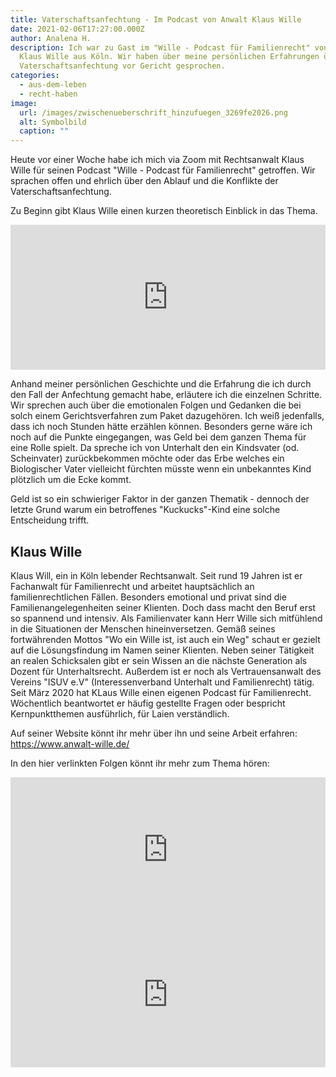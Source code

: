 ```yaml
---
title: Vaterschaftsanfechtung - Im Podcast von Anwalt Klaus Wille
date: 2021-02-06T17:27:00.000Z
author: Analena H.
description: Ich war zu Gast im "Wille - Podcast für Familienrecht" von Anwalt
  Klaus Wille aus Köln. Wir haben über meine persönlichen Erfahrungen über die
  Vaterschaftsanfechtung vor Gericht gesprochen.
categories:
  - aus-dem-leben
  - recht-haben
image:
  url: /images/zwischenueberschrift_hinzufuegen_3269fe2026.png
  alt: Symbolbild
  caption: ""
---
```

Heute vor einer Woche habe ich mich via Zoom mit Rechtsanwalt Klaus Wille für seinen Podcast "Wille - Podcast für Familienrecht" getroffen. Wir sprachen offen und ehrlich über den Ablauf und die Konflikte der Vaterschaftsanfechtung.

Zu Beginn gibt Klaus Wille einen kurzen theoretisch Einblick in das Thema.

<iframe src="https://open.spotify.com/embed-podcast/episode/2mS8lI2SroAVy1BGM7ELKL" width="100%" height="232" frameborder="0" allowtransparency="true" allow="encrypted-media"></iframe>

Anhand meiner persönlichen Geschichte und die Erfahrung die ich durch den Fall der Anfechtung gemacht habe, erläutere ich die einzelnen Schritte. Wir sprechen auch über die emotionalen Folgen und Gedanken die bei solch einem Gerichtsverfahren zum Paket dazugehören. Ich weiß jedenfalls, dass ich noch Stunden hätte erzählen können. Besonders gerne wäre ich noch auf die Punkte eingegangen, was Geld bei dem ganzen Thema für eine Rolle spielt. Da spreche ich von Unterhalt den ein Kindsvater (od. Scheinvater) zurückbekommen möchte oder das Erbe welches ein Biologischer Vater vielleicht fürchten müsste wenn ein unbekanntes Kind plötzlich um die Ecke kommt.

Geld ist so ein schwieriger Faktor in der ganzen Thematik - dennoch der letzte Grund warum ein betroffenes "Kuckucks"-Kind eine solche Entscheidung trifft.

## Klaus Wille

Klaus Will, ein in Köln lebender Rechtsanwalt. Seit rund 19 Jahren ist er Fachanwalt für Familienrecht und arbeitet hauptsächlich an familienrechtlichen Fällen. Besonders emotional und privat sind die Familienangelegenheiten seiner Klienten. Doch dass macht den Beruf erst so spannend und intensiv. Als Familienvater kann Herr Wille sich mitfühlend in die Situationen der Menschen hineinversetzen. Gemäß seines fortwährenden Mottos "Wo ein Wille ist, ist auch ein Weg" schaut er gezielt auf die Lösungsfindung im Namen seiner Klienten. Neben seiner Tätigkeit an realen Schicksalen gibt er sein Wissen an die nächste Generation als Dozent für Unterhaltsrecht. Außerdem ist er noch als Vertrauensanwalt des Vereins "ISUV e.V" (Interessenverband Unterhalt und Familienrecht) tätig. Seit März 2020 hat KLaus Wille einen eigenen Podcast für Familienrecht. Wöchentlich beantwortet er häufig gestellte Fragen oder bespricht Kernpunktthemen ausführlich, für Laien verständlich.

Auf seiner Website könnt ihr mehr über ihn und seine Arbeit erfahren: <https://www.anwalt-wille.de/>

In den hier verlinkten Folgen könnt ihr mehr zum Thema hören:

<iframe src="https://open.spotify.com/embed-podcast/episode/372oC9LpuqAlKWmEl4Kshv" width="100%" height="232" frameborder="0" allowtransparency="true" allow="encrypted-media"></iframe>

<br />

<iframe src="https://open.spotify.com/embed-podcast/episode/5N4Qwt1s1wiryORdXka7mw" width="100%" height="232" frameborder="0" allowtransparency="true" allow="encrypted-media"></iframe>
